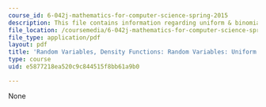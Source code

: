 ```yaml
---
course_id: 6-042j-mathematics-for-computer-science-spring-2015
description: This file contains information regarding uniform & binomial.
file_location: /coursemedia/6-042j-mathematics-for-computer-science-spring-2015/e5877218ea520c9c844515f8bb61a9b0_MIT6_042JS15_UniformBinomial.pdf
file_type: application/pdf
layout: pdf
title: 'Random Variables, Density Functions: Random Variables: Uniform & Binomial'
type: course
uid: e5877218ea520c9c844515f8bb61a9b0

---
```

None